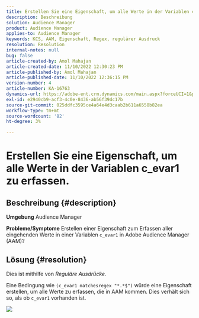 ```yaml
---
title: Erstellen Sie eine Eigenschaft, um alle Werte in der Variablen c_evar1 zu erfassen.
description: Beschreibung
solution: Audience Manager
product: Audience Manager
applies-to: Audience Manager
keywords: KCS, AAM, Eigenschaft, Regex, regulärer Ausdruck
resolution: Resolution
internal-notes: null
bug: false
article-created-by: Amol Mahajan
article-created-date: 11/10/2022 12:30:23 PM
article-published-by: Amol Mahajan
article-published-date: 11/10/2022 12:36:15 PM
version-number: 4
article-number: KA-16763
dynamics-url: https://adobe-ent.crm.dynamics.com/main.aspx?forceUCI=1&pagetype=entityrecord&etn=knowledgearticle&id=afe65171-f360-ed11-9561-6045bd006268
exl-id: e2940cb9-acf3-4c0e-8436-ab56f39dc17b
source-git-commit: 025ddfc3595ce4a64e4d3caab2b611a6558b82ea
workflow-type: tm+mt
source-wordcount: '82'
ht-degree: 3%

---
```


# Erstellen Sie eine Eigenschaft, um alle Werte in der Variablen c_evar1 zu erfassen.

## Beschreibung {#description}

<b>Umgebung</b>
Audience Manager


<b>Probleme/Symptome</b>
Erstellen einer Eigenschaft zum Erfassen aller eingehenden Werte in einer Variablen `c_evar1` in Adobe Audience Manager (AAM)?


## Lösung {#resolution}


Dies ist mithilfe von *Reguläre Ausdrücke.*

Eine Bedingung wie `(c_evar1 matchesregex "*.*$")` würde eine Eigenschaft erstellen, um alle Werte zu erfassen, die in AAM kommen. Dies verhält sich so, als ob `c_evar1` vorhanden ist.



![](assets/1b1452cb-a86b-eb11-a812-00224803aaf7.png)
